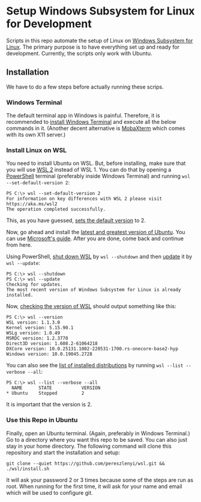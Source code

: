 # Setup Windows Subsystem for Linux for Development

Scripts in this repo automate the setup of Linux on [Windows Subsystem for Linux](https://learn.microsoft.com/en-us/windows/wsl/).
The primary purpose is to have everything set up and ready for development.
Currently, the scripts only work with Ubuntu.

## Installation

We have to do a few steps before actually running these scrips.

### Windows Terminal

The default terminal app in Windows is painful.
Therefore, it is recommended to [install Windows Terminal](https://github.com/microsoft/terminal#installing-and-running-windows-terminal) and execute all the below commands in it.
(Another decent alternative is [MobaXterm](https://mobaxterm.mobatek.net/) which comes with its own X11 server.)

### Install Linux on WSL

You need to install Ubuntu on WSL.
But, before installing, make sure that you will use [WSL 2](https://learn.microsoft.com/en-us/windows/wsl/compare-versions#whats-new-in-wsl-2) instead of WSL 1.
You can do that by opening a [PowerShell](https://learn.microsoft.com/en-us/powershell/scripting/install/installing-powershell-on-windows) terminal (preferably inside Windows Terminal) and running `wsl --set-default-version 2`:

~~~
PS C:\> wsl --set-default-version 2
For information on key differences with WSL 2 please visit https://aka.ms/wsl2
The operation completed successfully.
~~~

This, as you have guessed, [sets the default version](https://learn.microsoft.com/en-us/windows/wsl/basic-commands#set-default-wsl-version) to 2.

Now, go ahead and install the [latest and greatest version of Ubuntu](https://learn.microsoft.com/en-us/windows/wsl/basic-commands#list-available-linux-distributions).
You can use [Microsoft's guide](https://learn.microsoft.com/en-us/windows/wsl/install).
After you are done, come back and continue from here.

Using PowerShell, [shut down WSL](https://learn.microsoft.com/en-us/windows/wsl/basic-commands#shutdown) by `wsl --shutdown` and then [update](https://learn.microsoft.com/en-us/windows/wsl/basic-commands#update-wsl) it by `wsl --update`:

~~~
PS C:\> wsl --shutdown
PS C:\> wsl --update
Checking for updates.
The most recent version of Windows Subsystem for Linux is already installed.
~~~

Now, [checking the version of WSL](https://learn.microsoft.com/en-us/windows/wsl/basic-commands#check-wsl-version) should output something like this:

~~~
PS C:\> wsl --version
WSL version: 1.1.3.0
Kernel version: 5.15.90.1
WSLg version: 1.0.49
MSRDC version: 1.2.3770
Direct3D version: 1.608.2-61064218
DXCore version: 10.0.25131.1002-220531-1700.rs-onecore-base2-hyp
Windows version: 10.0.19045.2728
~~~

You can also see the [list of installed distributions](https://learn.microsoft.com/en-us/windows/wsl/basic-commands#list-installed-linux-distributions) by running `wsl --list --verbose --all`:

~~~
PS C:\> wsl --list --verbose --all
  NAME      STATE           VERSION
* Ubuntu    Stopped         2
~~~

It is important that the version is 2.

### Use this Repo in Ubuntu

Finally, open an Ubuntu terminal.
(Again, preferably in Windows Terminal.)
Go to a directory where you want this repo to be saved.
You can also just stay in your home directory.
The following command will clone this repository and start the installation and setup:

~~~
git clone --quiet https://github.com/pereszlenyi/wsl.git && ./wsl/install.sh
~~~

It will ask your password 2 or 3 times because some of the steps are run as root.
When running for the first time, it will ask for your name and email which will be used to configure git.
